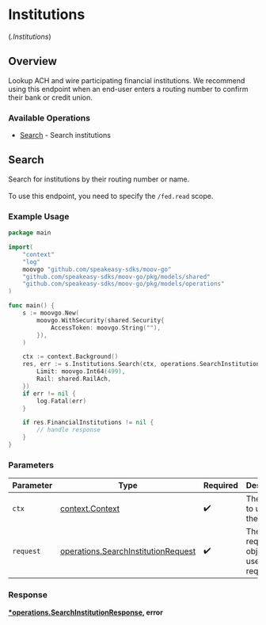 # Institutions
(*.Institutions*)

## Overview

Lookup ACH and wire participating financial institutions. We recommend using this endpoint when an end-user enters a routing number to confirm their bank or credit union.

### Available Operations

* [Search](#search) - Search institutions

## Search

Search for institutions by their routing number or name. <br><br> To use this endpoint, you need to specify the `/fed.read` scope.

### Example Usage

```go
package main

import(
	"context"
	"log"
	moovgo "github.com/speakeasy-sdks/moov-go"
	"github.com/speakeasy-sdks/moov-go/pkg/models/shared"
	"github.com/speakeasy-sdks/moov-go/pkg/models/operations"
)

func main() {
    s := moovgo.New(
        moovgo.WithSecurity(shared.Security{
            AccessToken: moovgo.String(""),
        }),
    )

    ctx := context.Background()
    res, err := s.Institutions.Search(ctx, operations.SearchInstitutionRequest{
        Limit: moovgo.Int64(499),
        Rail: shared.RailAch,
    })
    if err != nil {
        log.Fatal(err)
    }

    if res.FinancialInstitutions != nil {
        // handle response
    }
}
```

### Parameters

| Parameter                                                                                  | Type                                                                                       | Required                                                                                   | Description                                                                                |
| ------------------------------------------------------------------------------------------ | ------------------------------------------------------------------------------------------ | ------------------------------------------------------------------------------------------ | ------------------------------------------------------------------------------------------ |
| `ctx`                                                                                      | [context.Context](https://pkg.go.dev/context#Context)                                      | :heavy_check_mark:                                                                         | The context to use for the request.                                                        |
| `request`                                                                                  | [operations.SearchInstitutionRequest](../../models/operations/searchinstitutionrequest.md) | :heavy_check_mark:                                                                         | The request object to use for the request.                                                 |


### Response

**[*operations.SearchInstitutionResponse](../../models/operations/searchinstitutionresponse.md), error**

